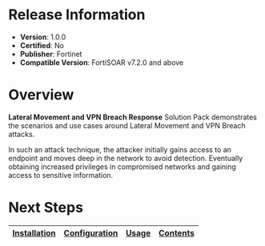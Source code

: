 # Release Information

- **Version**: 1.0.0
- **Certified**: No
- **Publisher**: Fortinet
- **Compatible Version**: FortiSOAR v7.2.0 and above 

# Overview

**Lateral Movement and VPN Breach Response** Solution Pack demonstrates the scenarios and use cases around Lateral Movement and VPN Breach attacks.

In such an attack technique, the attacker initially gains access to an endpoint and moves deep in the network to avoid detection. Eventually obtaining increased privileges in compromised networks and gaining access to sensitive information.

# Next Steps

| [Installation](https://github.com/fortinet-fortisoar/solution-pack-lateral-movement-and-vpn-breach-response/blob/develop/docs/setup.md#installation) | [Configuration](https://github.com/fortinet-fortisoar/solution-pack-lateral-movement-and-vpn-breach-response/blob/develop/docs/setup.md#configuration) | [Usage](https://github.com/fortinet-fortisoar/solution-pack-lateral-movement-and-vpn-breach-response/blob/develop/docs/usage.md) | [Contents](https://github.com/fortinet-fortisoar/solution-pack-lateral-movement-and-vpn-breach-response/blob/develop/docs/contents.md) |
|--------------------------------------------|----------------------------------------------|------------------------|------------------------------|
